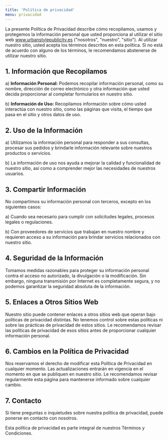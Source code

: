 ```yaml
---
title: 'Política de privacidad'
menu: privacidad
---
```


La presente Política de Privacidad describe cómo recopilamos, usamos y protegemos la información personal que usted proporciona al utilizar el sitio web www.urbanstylepublicity.es ("nosotros", "nuestro", "sitio"). Al utilizar nuestro sitio, usted acepta los términos descritos en esta política. Si no está de acuerdo con alguno de los términos, le recomendamos abstenerse de utilizar nuestro sitio.

## 1. Información que Recopilamos

a) **Información Personal:** Podemos recopilar información personal, como su nombre, dirección de correo electrónico y otra información que usted decida proporcionar al completar formularios en nuestro sitio.

b) **Información de Uso:** Recopilamos información sobre cómo usted interactúa con nuestro sitio, como las páginas que visita, el tiempo que pasa en el sitio y otros datos de uso.

## 2. Uso de la Información

a) Utilizamos la información personal para responder a sus consultas, procesar sus pedidos y brindarle información relevante sobre nuestros productos o servicios.

b) La información de uso nos ayuda a mejorar la calidad y funcionalidad de nuestro sitio, así como a comprender mejor las necesidades de nuestros usuarios.

## 3. Compartir Información

No compartimos su información personal con terceros, excepto en los siguientes casos:

a) Cuando sea necesario para cumplir con solicitudes legales, procesos legales o regulaciones.

b) Con proveedores de servicios que trabajan en nuestro nombre y requieren acceso a su información para brindar servicios relacionados con nuestro sitio.

## 4. Seguridad de la Información

Tomamos medidas razonables para proteger su información personal contra el acceso no autorizado, la divulgación o la modificación. Sin embargo, ninguna transmisión por Internet es completamente segura, y no podemos garantizar la seguridad absoluta de la información.

## 5. Enlaces a Otros Sitios Web

Nuestro sitio puede contener enlaces a otros sitios web que operan bajo políticas de privacidad distintas. No tenemos control sobre estas políticas ni sobre las prácticas de privacidad de estos sitios. Le recomendamos revisar las políticas de privacidad de esos sitios antes de proporcionar cualquier información personal.

## 6. Cambios en la Política de Privacidad

Nos reservamos el derecho de modificar esta Política de Privacidad en cualquier momento. Las actualizaciones entrarán en vigencia en el momento en que se publiquen en nuestro sitio. Le recomendamos revisar regularmente esta página para mantenerse informado sobre cualquier cambio.

## 7. Contacto

Si tiene preguntas o inquietudes sobre nuestra política de privacidad, puede ponerse en contacto con nosotros.

Esta política de privacidad es parte integral de nuestros Términos y Condiciones.
